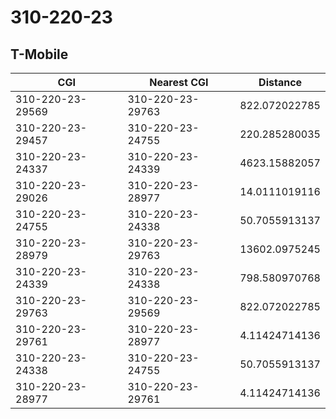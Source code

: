 # 310-220-23
## T-Mobile


| CGI | Nearest CGI | Distance |
|-----|-------------|----------|
| 310-220-23-29569 | 310-220-23-29763 | 822.072022785 |
| 310-220-23-29457 | 310-220-23-24755 | 220.285280035 |
| 310-220-23-24337 | 310-220-23-24339 | 4623.15882057 |
| 310-220-23-29026 | 310-220-23-28977 | 14.0111019116 |
| 310-220-23-24755 | 310-220-23-24338 | 50.7055913137 |
| 310-220-23-28979 | 310-220-23-29763 | 13602.0975245 |
| 310-220-23-24339 | 310-220-23-24338 | 798.580970768 |
| 310-220-23-29763 | 310-220-23-29569 | 822.072022785 |
| 310-220-23-29761 | 310-220-23-28977 | 4.11424714136 |
| 310-220-23-24338 | 310-220-23-24755 | 50.7055913137 |
| 310-220-23-28977 | 310-220-23-29761 | 4.11424714136 |
